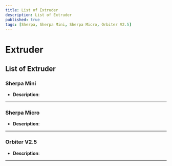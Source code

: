 ```yaml
---
title: List of Extruder
description: List of Extruder
published: true
tags: [Sherpa, Sherpa Mini, Sherpa Micro, Orbiter V2.5]
---
```

# Extruder

## List of Extruder

### **Sherpa Mini**
- **Description**: 

---

### **Sherpa Micro**
- **Description**: 

---

### **Orbiter V2.5**
- **Description**: 

---

<!-- Google AdSense Code -->
<script async src="https://pagead2.googlesyndication.com/pagead/js/adsbygoogle.js?client=ca-pub-8999624978372317"
     crossorigin="anonymous"></script>
<ins class="adsbygoogle"
     style="display:block; text-align:center;"
     data-ad-layout="in-article"
     data-ad-format="fluid"
     data-ad-client="ca-pub-8999624978372317"
     data-ad-slot="1140087271"></ins>
<script>
     (adsbygoogle = window.adsbygoogle || []).push({});
</script>